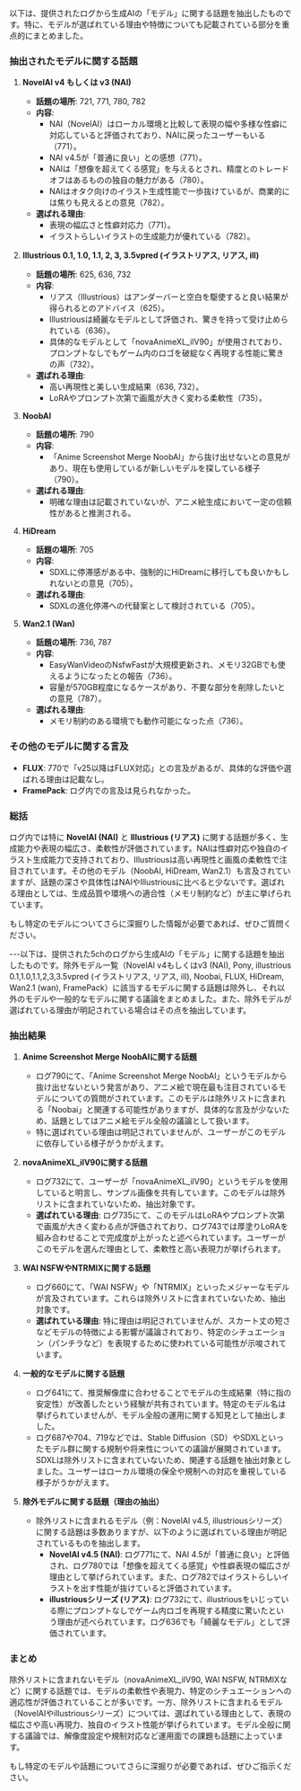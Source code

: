 以下は、提供されたログから生成AIの「モデル」に関する話題を抽出したものです。特に、モデルが選ばれている理由や特徴についても記載されている部分を重点的にまとめました。

### 抽出されたモデルに関する話題
1. **NovelAI v4 もしくは v3 (NAI)**
   - **話題の場所**: 721, 771, 780, 782
   - **内容**:
     - NAI（NovelAI）はローカル環境と比較して表現の幅や多様な性癖に対応していると評価されており、NAIに戻ったユーザーもいる（771）。
     - NAI v4.5が「普通に良い」との感想（771）。
     - NAIは「想像を超えてくる感覚」を与えるとされ、精度とのトレードオフはあるものの独自の魅力がある（780）。
     - NAIはオタク向けのイラスト生成性能で一歩抜けているが、商業的には焦りも見えるとの意見（782）。
   - **選ばれる理由**:
     - 表現の幅広さと性癖対応力（771）。
     - イラストらしいイラストの生成能力が優れている（782）。

2. **Illustrious 0.1, 1.0, 1.1, 2, 3, 3.5vpred (イラストリアス, リアス, ill)**
   - **話題の場所**: 625, 636, 732
   - **内容**:
     - リアス（Illustrious）はアンダーバーと空白を駆使すると良い結果が得られるとのアドバイス（625）。
     - Illustriousは綺麗なモデルとして評価され、驚きを持って受け止められている（636）。
     - 具体的なモデルとして「novaAnimeXL_ilV90」が使用されており、プロンプトなしでもゲーム内のロゴを破綻なく再現する性能に驚きの声（732）。
   - **選ばれる理由**:
     - 高い再現性と美しい生成結果（636, 732）。
     - LoRAやプロンプト次第で画風が大きく変わる柔軟性（735）。

3. **NoobAI**
   - **話題の場所**: 790
   - **内容**:
     - 「Anime Screenshot Merge NoobAI」から抜け出せないとの意見があり、現在も使用しているが新しいモデルを探している様子（790）。
   - **選ばれる理由**:
     - 明確な理由は記載されていないが、アニメ絵生成において一定の信頼性があると推測される。

4. **HiDream**
   - **話題の場所**: 705
   - **内容**:
     - SDXLに停滞感がある中、強制的にHiDreamに移行しても良いかもしれないとの意見（705）。
   - **選ばれる理由**:
     - SDXLの進化停滞への代替案として検討されている（705）。

5. **Wan2.1 (Wan)**
   - **話題の場所**: 736, 787
   - **内容**:
     - EasyWanVideoのNsfwFastが大規模更新され、メモリ32GBでも使えるようになったとの報告（736）。
     - 容量が570GB程度になるケースがあり、不要な部分を削除したいとの意見（787）。
   - **選ばれる理由**:
     - メモリ制約のある環境でも動作可能になった点（736）。

### その他のモデルに関する言及
- **FLUX**: 770で「v25以降はFLUX対応」との言及があるが、具体的な評価や選ばれる理由は記載なし。
- **FramePack**: ログ内での言及は見られなかった。

### 総括
ログ内では特に **NovelAI (NAI)** と **Illustrious (リアス)** に関する話題が多く、生成能力や表現の幅広さ、柔軟性が評価されています。NAIは性癖対応や独自のイラスト生成能力で支持されており、Illustriousは高い再現性と画風の柔軟性で注目されています。その他のモデル（NoobAI, HiDream, Wan2.1）も言及されていますが、話題の深さや具体性はNAIやIllustriousに比べると少ないです。選ばれる理由としては、生成品質や環境への適合性（メモリ制約など）が主に挙げられています。

もし特定のモデルについてさらに深掘りした情報が必要であれば、ぜひご質問ください。

---以下は、提供された5chのログから生成AIの「モデル」に関する話題を抽出したものです。除外モデル一覧（NovelAI v4もしくはv3 (NAI), Pony, illustrious 0.1,1.0,1.1,2,3,3.5vpred (イラストリアス, リアス, ill), Noobai, FLUX, HiDream, Wan2.1 (wan), FramePack）に該当するモデルに関する話題は除外し、それ以外のモデルや一般的なモデルに関する議論をまとめました。また、除外モデルが選ばれている理由が明記されている場合はその点を抽出しています。

### 抽出結果

1. **Anime Screenshot Merge NoobAIに関する話題**
   - ログ790にて、「Anime Screenshot Merge NoobAI」というモデルから抜け出せないという発言があり、アニメ絵で現在最も注目されているモデルについての質問がされています。このモデルは除外リストに含まれる「Noobai」と関連する可能性がありますが、具体的な言及が少ないため、話題としてはアニメ絵モデル全般の議論として扱います。
   - 特に選ばれている理由は明記されていませんが、ユーザーがこのモデルに依存している様子がうかがえます。

2. **novaAnimeXL_ilV90に関する話題**
   - ログ732にて、ユーザーが「novaAnimeXL_ilV90」というモデルを使用していると明言し、サンプル画像を共有しています。このモデルは除外リストに含まれていないため、抽出対象です。
   - **選ばれている理由**: ログ735にて、このモデルはLoRAやプロンプト次第で画風が大きく変わる点が評価されており、ログ743では厚塗りLoRAを組み合わせることで完成度が上がったと述べられています。ユーザーがこのモデルを選んだ理由として、柔軟性と高い表現力が挙げられます。

3. **WAI NSFWやNTRMIXに関する話題**
   - ログ660にて、「WAI NSFW」や「NTRMIX」といったメジャーなモデルが言及されています。これらは除外リストに含まれていないため、抽出対象です。
   - **選ばれている理由**: 特に理由は明記されていませんが、スカート丈の短さなどモデルの特徴による影響が議論されており、特定のシチュエーション（パンチラなど）を表現するために使われている可能性が示唆されています。

4. **一般的なモデルに関する話題**
   - ログ641にて、推奨解像度に合わせることでモデルの生成結果（特に指の安定性）が改善したという経験が共有されています。特定のモデル名は挙げられていませんが、モデル全般の運用に関する知見として抽出しました。
   - ログ687や704、719などでは、Stable Diffusion（SD）やSDXLといったモデル群に関する規制や将来性についての議論が展開されています。SDXLは除外リストに含まれていないため、関連する話題を抽出対象としました。ユーザーはローカル環境の保全や規制への対応を重視している様子がうかがえます。

5. **除外モデルに関する話題（理由の抽出）**
   - 除外リストに含まれるモデル（例：NovelAI v4.5, illustriousシリーズ）に関する話題は多数ありますが、以下のように選ばれている理由が明記されているものを抽出します。
     - **NovelAI v4.5 (NAI)**: ログ771にて、NAI 4.5が「普通に良い」と評価され、ログ780では「想像を超えてくる感覚」や性癖表現の幅広さが理由として挙げられています。また、ログ782ではイラストらしいイラストを出す性能が抜けていると評価されています。
     - **illustriousシリーズ (リアス)**: ログ732にて、illustriousをいじっている際にプロンプトなしでゲーム内ロゴを再現する精度に驚いたという理由が述べられています。ログ636でも「綺麗なモデル」として評価されています。

### まとめ
除外リストに含まれないモデル（novaAnimeXL_ilV90, WAI NSFW, NTRMIXなど）に関する話題では、モデルの柔軟性や表現力、特定のシチュエーションへの適応性が評価されていることが多いです。一方、除外リストに含まれるモデル（NovelAIやillustriousシリーズ）については、選ばれている理由として、表現の幅広さや高い再現力、独自のイラスト性能が挙げられています。モデル全般に関する議論では、解像度設定や規制対応など運用面での課題も話題に上っています。

もし特定のモデルや話題についてさらに深掘りが必要であれば、ぜひご指示ください。